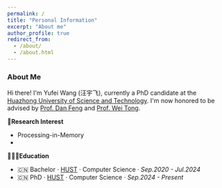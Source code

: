 ```yaml
---
permalink: /
title: "Personal Information"
excerpt: "About me"
author_profile: true
redirect_from: 
  - /about/
  - /about.html
---
```

### About Me

Hi there! I'm Yufei Wang (汪宇飞), currently a PhD candidate at the [Huazhong University of Science and Technology](https://hust.edu.cn/). I'm now honored to be advised by [Prof. Dan Feng](http://faculty.hust.edu.cn/dfeng/zh_CN/index.htm) and [Prof. Wei Tong](http://faculty.hust.edu.cn/tongwei/zh_CN/index.htm).

**📑Research Interest**

- Processing-in-Memory
- 

**🧑🏻‍🎓Education**

- 🇨🇳 Bachelor · [HUST](https://hust.edu.cn/) · Computer Science · *Sep.2020 - Jul.2024*
- 🇨🇳 PhD · [HUST](https://hust.edu.cn/) · Computer Science · *Sep.2024 - Present*

<!-- **🎧Personal Interest**

I love listening to [different genres of music](https://open.spotify.com/user/31uek737q5tm2feec2urkz77papq?si=5W3zz3ACRxKpPoGpffYBxA) and writing [my personal reviews](https://yufeiwang.notion.site/5af22acbf63b4dc89912cee00154ec4e?v=a8d12aed579d4f37b01477211c763454) about the albums I like.
Check it out. You might find your favorite album! Communication about music is always welcome!

**🖇️Other Stuff**

I believe that taking records about everything is a good habit. Here're some of my records.
1. [Study Notes](https://www.notion.so/yufeiwang/3589735ee710446e924e9696d8bb8323?v=53c4f6ec10684613ae1b1fa6b6123ac0&pvs=4)
2. [GRE writing notes](https://yufeiwang.notion.site/GRE-Writing-3e8f6995e36f43cc9ebde34848ec4b18)
3. [TOEFL writing practices](https://yufeiwang.notion.site/d5835725a74e48ffa8e3550d9c61d000?v=389f3c512cea4444934fbb8229b9f541)
4. **Updating** -->
